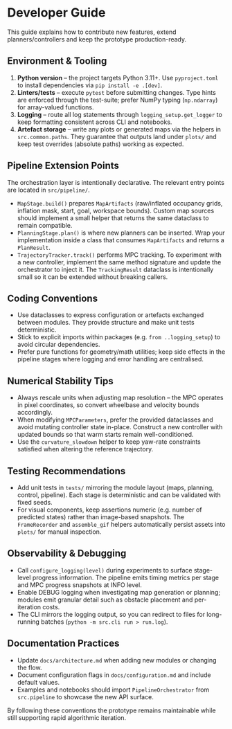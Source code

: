 # Developer Guide

This guide explains how to contribute new features, extend planners/controllers
and keep the prototype production-ready.

## Environment & Tooling

1. **Python version** – the project targets Python 3.11+. Use `pyproject.toml`
   to install dependencies via `pip install -e .[dev]`.
2. **Linters/tests** – execute `pytest` before submitting changes. Type hints
   are enforced through the test-suite; prefer NumPy typing (`np.ndarray`) for
   array-valued functions.
3. **Logging** – route all log statements through `logging_setup.get_logger` to
   keep formatting consistent across CLI and notebooks.
4. **Artefact storage** – write any plots or generated maps via the helpers in
   `src.common.paths`. They guarantee that outputs land under `plots/` and keep
   test overrides (absolute paths) working as expected.

## Pipeline Extension Points

The orchestration layer is intentionally declarative. The relevant entry points
are located in `src/pipeline/`.

- `MapStage.build()` prepares `MapArtifacts` (raw/inflated occupancy grids,
  inflation mask, start, goal, workspace bounds). Custom map sources should
  implement a small helper that returns the same dataclass to remain compatible.
- `PlanningStage.plan()` is where new planners can be inserted. Wrap your
  implementation inside a class that consumes `MapArtifacts` and returns a
  `PlanResult`.
- `TrajectoryTracker.track()` performs MPC tracking. To experiment with a new
  controller, implement the same method signature and update the orchestrator to
  inject it. The `TrackingResult` dataclass is intentionally small so it can be
  extended without breaking callers.

## Coding Conventions

- Use dataclasses to express configuration or artefacts exchanged between
  modules. They provide structure and make unit tests deterministic.
- Stick to explicit imports within packages (e.g. `from ..logging_setup`) to
  avoid circular dependencies.
- Prefer pure functions for geometry/math utilities; keep side effects in the
  pipeline stages where logging and error handling are centralised.

## Numerical Stability Tips

- Always rescale units when adjusting map resolution – the MPC operates in pixel
  coordinates, so convert wheelbase and velocity bounds accordingly.
- When modifying `MPCParameters`, prefer the provided dataclasses and avoid
  mutating controller state in-place. Construct a new controller with updated
  bounds so that warm starts remain well-conditioned.
- Use the `curvature_slowdown` helper to keep yaw-rate constraints satisfied
  when altering the reference trajectory.

## Testing Recommendations

- Add unit tests in `tests/` mirroring the module layout (maps, planning,
  control, pipeline). Each stage is deterministic and can be validated with
  fixed seeds.
- For visual components, keep assertions numeric (e.g. number of predicted
  states) rather than image-based snapshots. The `FrameRecorder` and
  `assemble_gif` helpers automatically persist assets into `plots/` for manual
  inspection.

## Observability & Debugging

- Call `configure_logging(level)` during experiments to surface stage-level
  progress information. The pipeline emits timing metrics per stage and MPC
  progress snapshots at INFO level.
- Enable DEBUG logging when investigating map generation or planning; modules
  emit granular detail such as obstacle placement and per-iteration costs.
- The CLI mirrors the logging output, so you can redirect to files for
  long-running batches (`python -m src.cli run > run.log`).

## Documentation Practices

- Update `docs/architecture.md` when adding new modules or changing the flow.
- Document configuration flags in `docs/configuration.md` and include default
  values.
- Examples and notebooks should import `PipelineOrchestrator` from
  `src.pipeline` to showcase the new API surface.

By following these conventions the prototype remains maintainable while still
supporting rapid algorithmic iteration.
